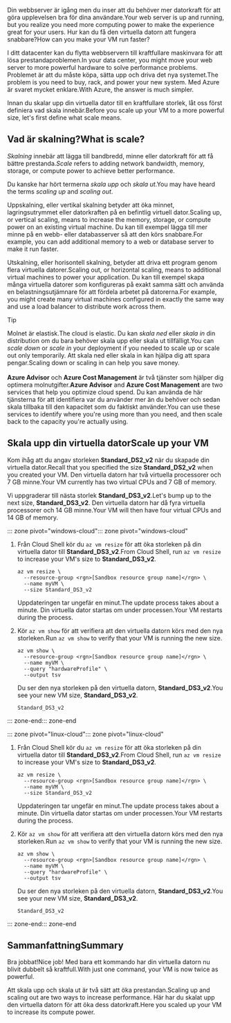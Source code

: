 <span data-ttu-id="3a385-101">Din webbserver är igång men du inser att du behöver mer datorkraft för att göra upplevelsen bra för dina användare.</span><span class="sxs-lookup"><span data-stu-id="3a385-101">Your web server is up and running, but you realize you need more computing power to make the experience great for your users.</span></span> <span data-ttu-id="3a385-102">Hur kan du få den virtuella datorn att fungera snabbare?</span><span class="sxs-lookup"><span data-stu-id="3a385-102">How can you make your VM run faster?</span></span>

<span data-ttu-id="3a385-103">I ditt datacenter kan du flytta webbservern till kraftfullare maskinvara för att lösa prestandaproblemen.</span><span class="sxs-lookup"><span data-stu-id="3a385-103">In your data center, you might move your web server to more powerful hardware to solve performance problems.</span></span> <span data-ttu-id="3a385-104">Problemet är att du måste köpa, sätta upp och driva det nya systemet.</span><span class="sxs-lookup"><span data-stu-id="3a385-104">The problem is you need to buy, rack, and power your new system.</span></span> <span data-ttu-id="3a385-105">Med Azure är svaret mycket enklare.</span><span class="sxs-lookup"><span data-stu-id="3a385-105">With Azure, the answer is much simpler.</span></span>

<span data-ttu-id="3a385-106">Innan du skalar upp din virtuella dator till en kraftfullare storlek, låt oss först definiera vad skala innebär.</span><span class="sxs-lookup"><span data-stu-id="3a385-106">Before you scale up your VM to a more powerful size, let's first define what scale means.</span></span>

## <a name="what-is-scale"></a><span data-ttu-id="3a385-107">Vad är skalning?</span><span class="sxs-lookup"><span data-stu-id="3a385-107">What is scale?</span></span>

<span data-ttu-id="3a385-108">_Skalning_ innebär att lägga till bandbredd, minne eller datorkraft för att få bättre prestanda.</span><span class="sxs-lookup"><span data-stu-id="3a385-108">_Scale_ refers to adding network bandwidth, memory, storage, or compute power to achieve better performance.</span></span>  

<span data-ttu-id="3a385-109">Du kanske har hört termerna _skala upp_ och _skala ut_.</span><span class="sxs-lookup"><span data-stu-id="3a385-109">You may have heard the terms _scaling up_ and _scaling out_.</span></span>

<span data-ttu-id="3a385-110">Uppskalning, eller vertikal skalning betyder att öka minnet, lagringsutrymmet eller datorkraften på en befintlig virtuell dator.</span><span class="sxs-lookup"><span data-stu-id="3a385-110">Scaling up, or vertical scaling, means to increase the memory, storage, or compute power on an existing virtual machine.</span></span> <span data-ttu-id="3a385-111">Du kan till exempel lägga till mer minne på en webb- eller databasserver så att den körs snabbare.</span><span class="sxs-lookup"><span data-stu-id="3a385-111">For example, you can add additional memory to a web or database server to make it run faster.</span></span>

<span data-ttu-id="3a385-112">Utskalning, eller horisontell skalning, betyder att driva ett program genom flera virtuella datorer.</span><span class="sxs-lookup"><span data-stu-id="3a385-112">Scaling out, or horizontal scaling, means to additional virtual machines to power your application.</span></span> <span data-ttu-id="3a385-113">Du kan till exempel skapa många virtuella datorer som konfigureras på exakt samma sätt och använda en belastningsutjämnare för att fördela arbetet på datorerna.</span><span class="sxs-lookup"><span data-stu-id="3a385-113">For example, you might create many virtual machines configured in exactly the same way and use a load balancer to distribute work across them.</span></span>

> [!TIP]
> <span data-ttu-id="3a385-114">Molnet är elastisk.</span><span class="sxs-lookup"><span data-stu-id="3a385-114">The cloud is elastic.</span></span> <span data-ttu-id="3a385-115">Du kan _skala ned_ eller _skala in_ din distribution om du bara behöver skala upp eller skala ut tillfälligt.</span><span class="sxs-lookup"><span data-stu-id="3a385-115">You can _scale down_ or _scale in_ your deployment if you needed to scale up or scale out only temporarily.</span></span> <span data-ttu-id="3a385-116">Att skala ned eller skala in kan hjälpa dig att spara pengar.</span><span class="sxs-lookup"><span data-stu-id="3a385-116">Scaling down or scaling in can help you save money.</span></span><br><br><span data-ttu-id="3a385-117">**Azure Advisor** och **Azure Cost Management** är två tjänster som hjälper dig optimera molnutgifter.</span><span class="sxs-lookup"><span data-stu-id="3a385-117">**Azure Advisor** and **Azure Cost Management** are two services that help you optimize cloud spend.</span></span> <span data-ttu-id="3a385-118">Du kan använda de här tjänsterna för att identifiera var du använder mer än du behöver och sedan skala tillbaka till den kapacitet som du faktiskt använder.</span><span class="sxs-lookup"><span data-stu-id="3a385-118">You can use these services to identify where you're using more than you need, and then scale back to the capacity you're actually using.</span></span>

## <a name="scale-up-your-vm"></a><span data-ttu-id="3a385-119">Skala upp din virtuella dator</span><span class="sxs-lookup"><span data-stu-id="3a385-119">Scale up your VM</span></span>

<span data-ttu-id="3a385-120">Kom ihåg att du angav storleken **Standard_DS2_v2** när du skapade din virtuella dator.</span><span class="sxs-lookup"><span data-stu-id="3a385-120">Recall that you specified the size **Standard_DS2_v2** when you created your VM.</span></span> <span data-ttu-id="3a385-121">Den virtuella datorn har två virtuella processorer och 7 GB minne.</span><span class="sxs-lookup"><span data-stu-id="3a385-121">Your VM currently has two virtual CPUs and 7 GB of memory.</span></span>

<span data-ttu-id="3a385-122">Vi uppgraderar till nästa storlek **Standard_DS3_v2**.</span><span class="sxs-lookup"><span data-stu-id="3a385-122">Let's bump up to the next size, **Standard_DS3_v2**.</span></span> <span data-ttu-id="3a385-123">Den virtuella datorn har då fyra virtuella processorer och 14 GB minne.</span><span class="sxs-lookup"><span data-stu-id="3a385-123">Your VM will then have four virtual CPUs and 14 GB of memory.</span></span>

<span data-ttu-id="3a385-124">::: zone pivot="windows-cloud"</span><span class="sxs-lookup"><span data-stu-id="3a385-124">::: zone pivot="windows-cloud"</span></span>

1. <span data-ttu-id="3a385-125">Från Cloud Shell kör du `az vm resize` för att öka storleken på din virtuella dator till **Standard_DS3_v2**.</span><span class="sxs-lookup"><span data-stu-id="3a385-125">From Cloud Shell, run `az vm resize` to increase your VM's size to **Standard_DS3_v2**.</span></span>

    ```azurecli
    az vm resize \
      --resource-group <rgn>[Sandbox resource group name]</rgn> \
      --name myVM \
      --size Standard_DS3_v2
    ```
    <span data-ttu-id="3a385-126">Uppdateringen tar ungefär en minut.</span><span class="sxs-lookup"><span data-stu-id="3a385-126">The update process takes about a minute.</span></span> <span data-ttu-id="3a385-127">Din virtuella dator startas om under processen.</span><span class="sxs-lookup"><span data-stu-id="3a385-127">Your VM restarts during the process.</span></span>

1. <span data-ttu-id="3a385-128">Kör `az vm show` för att verifiera att den virtuella datorn körs med den nya storleken.</span><span class="sxs-lookup"><span data-stu-id="3a385-128">Run `az vm show` to verify that your VM is running the new size.</span></span>

    ```azurecli
    az vm show \
      --resource-group <rgn>[Sandbox resource group name]</rgn> \
      --name myVM \
      --query "hardwareProfile" \
      --output tsv
    ```
    <span data-ttu-id="3a385-129">Du ser den nya storleken på den virtuella datorn, **Standard_DS3_v2**.</span><span class="sxs-lookup"><span data-stu-id="3a385-129">You see your new VM size, **Standard_DS3_v2**.</span></span>
    ```output
    Standard_DS3_v2
    ```

<span data-ttu-id="3a385-130">::: zone-end</span><span class="sxs-lookup"><span data-stu-id="3a385-130">::: zone-end</span></span>

<span data-ttu-id="3a385-131">::: zone pivot="linux-cloud"</span><span class="sxs-lookup"><span data-stu-id="3a385-131">::: zone pivot="linux-cloud"</span></span>

1. <span data-ttu-id="3a385-132">Från Cloud Shell kör du `az vm resize` för att öka storleken på din virtuella dator till **Standard_DS3_v2**.</span><span class="sxs-lookup"><span data-stu-id="3a385-132">From Cloud Shell, run `az vm resize` to increase your VM's size to **Standard_DS3_v2**.</span></span>

    ```azurecli
    az vm resize \
      --resource-group <rgn>[Sandbox resource group name]</rgn> \
      --name myVM \
      --size Standard_DS3_v2
    ```
    <span data-ttu-id="3a385-133">Uppdateringen tar ungefär en minut.</span><span class="sxs-lookup"><span data-stu-id="3a385-133">The update process takes about a minute.</span></span> <span data-ttu-id="3a385-134">Din virtuella dator startas om under processen.</span><span class="sxs-lookup"><span data-stu-id="3a385-134">Your VM restarts during the process.</span></span>

1. <span data-ttu-id="3a385-135">Kör `az vm show` för att verifiera att den virtuella datorn körs med den nya storleken.</span><span class="sxs-lookup"><span data-stu-id="3a385-135">Run `az vm show` to verify that your VM is running the new size.</span></span>

    ```azurecli
    az vm show \
      --resource-group <rgn>[Sandbox resource group name]</rgn> \
      --name myVM \
      --query "hardwareProfile" \
      --output tsv
    ```
    <span data-ttu-id="3a385-136">Du ser den nya storleken på den virtuella datorn, **Standard_DS3_v2**.</span><span class="sxs-lookup"><span data-stu-id="3a385-136">You see your new VM size, **Standard_DS3_v2**.</span></span>
    ```output
    Standard_DS3_v2
    ```

<span data-ttu-id="3a385-137">::: zone-end</span><span class="sxs-lookup"><span data-stu-id="3a385-137">::: zone-end</span></span>

## <a name="summary"></a><span data-ttu-id="3a385-138">Sammanfattning</span><span class="sxs-lookup"><span data-stu-id="3a385-138">Summary</span></span>

<span data-ttu-id="3a385-139">Bra jobbat!</span><span class="sxs-lookup"><span data-stu-id="3a385-139">Nice job!</span></span> <span data-ttu-id="3a385-140">Med bara ett kommando har din virtuella datorn nu blivit dubbelt så kraftfull.</span><span class="sxs-lookup"><span data-stu-id="3a385-140">With just one command, your VM is now twice as powerful.</span></span>

<span data-ttu-id="3a385-141">Att skala upp och skala ut är två sätt att öka prestandan.</span><span class="sxs-lookup"><span data-stu-id="3a385-141">Scaling up and scaling out are two ways to increase performance.</span></span> <span data-ttu-id="3a385-142">Här har du skalat upp den virtuella datorn för att öka dess datorkraft.</span><span class="sxs-lookup"><span data-stu-id="3a385-142">Here you scaled up your VM to increase its compute power.</span></span>